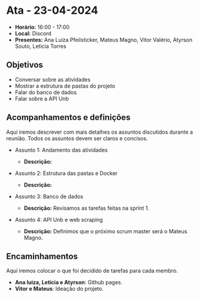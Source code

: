 # Ata - 23-04-2024

- **Horário:** 16:00 - 17:00
- **Local:** Discord
- **Presentes:** Ana Luiza Pfeilsticker, Mateus Magno, Vitor Valério, Atyrson Souto, Leticia Torres



## Objetivos

- Conversar sobre as atividades
- Mostrar a estrutura de pastas do projeto
- Falar do banco de dados
- Falar sobre a API Unb


## Acompanhamentos e definições
Aqui iremos descrever com mais detalhes os assuntos discutidos durante a reunião. Todos os assuntos devem ser claros e concisos.


- Assunto 1: Andamento das atividades
    - **Descrição:** 



- Assunto 2: Estrutura das pastas e Docker
    - **Descrição:** 


- Assunto 3:  Banco de dados
    - **Descrição:** Revisamos as tarefas feitas na sprint 1.


- Assunto 4: API Unb e web scraping
    - **Descrição:** Definimos que o próximo scrum master será o Mateus Magno.


## Encaminhamentos
Aqui iremos colocar o que foi decidido de tarefas para cada membro.

- **Ana luiza, Letícia e Atyrson**: Github pages.
- **Vitor e Mateus**: Ideação do projeto.